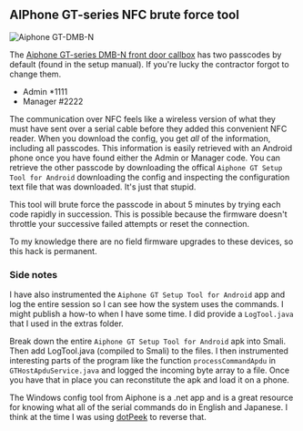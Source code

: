 ## AIPhone GT-series NFC brute force tool

![Aiphone GT-DMB-N](https://www.aiphone.com/wp-content/uploads/GT-DMB-N-Main.jpg)

The [Aiphone GT-series DMB-N front door callbox](https://www.aiphone.com/home/products/gt-dmb-n) has two passcodes by default (found in the setup manual). If you're lucky the contractor forgot to change them.

  * Admin *1111
  * Manager #2222

The communication over NFC feels like a wireless version of what they must have sent over a serial cable before they added this convenient NFC reader. When you download the config, you get _all_ of the information, including all passcodes. This information is easily retrieved with an Android phone once you have found either the Admin or Manager code. You can retrieve the other passcode by downloading the offical `Aiphone GT Setup Tool for Android` downloading the config and inspecting the configuration text file that was downloaded. It's just that stupid.

This tool will brute force the passcode in about 5 minutes by trying each code rapidly in succession. This is possible because the firmware doesn't throttle your successive failed attempts or reset the connection.

To my knowledge there are no field firmware upgrades to these devices, so this hack is permanent.

### Side notes

I have also instrumented the `Aiphone GT Setup Tool for Android` app and log the entire session so I can see how the system uses the commands. I might publish a how-to when I have some time. I did provide a `LogTool.java` that I used in the extras folder. 

Break down the entire `Aiphone GT Setup Tool for Android` apk into Smali. Then add LogTool.java (compiled to Smali) to the files. I then instrumented interesting parts of the program like the function `processCommandApdu` in `GTHostApduService.java` and logged the incoming byte array to a file. Once you have that in place you can reconstitute the apk and load it on a phone. 

The Windows config tool from Aiphone is a .net app and is a great resource for knowing what all of the serial commands do in English and Japanese. I think at the time I was using [dotPeek](https://www.jetbrains.com/decompiler/) to reverse that.

